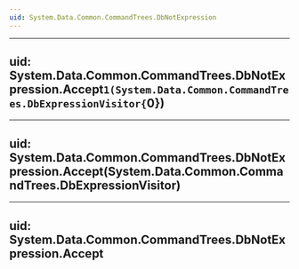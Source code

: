 ```yaml
---
uid: System.Data.Common.CommandTrees.DbNotExpression
---
```


---
uid: System.Data.Common.CommandTrees.DbNotExpression.Accept``1(System.Data.Common.CommandTrees.DbExpressionVisitor{``0})
---

---
uid: System.Data.Common.CommandTrees.DbNotExpression.Accept(System.Data.Common.CommandTrees.DbExpressionVisitor)
---

---
uid: System.Data.Common.CommandTrees.DbNotExpression.Accept
---
